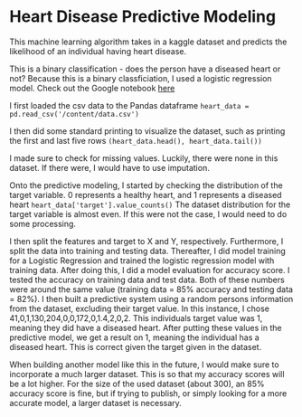 # Heart Disease Predictive Modeling

This machine learning algorithm takes in a kaggle dataset and predicts the likelihood of an individual having heart disease. 

This is a binary classification - does the person have a diseased heart or not? Because this is a binary classficiation, I used a logistic regression model. Check out the Google notebook [here](https://colab.research.google.com/drive/1NLYbUxVOSe90UCFcw-QMzu41LIwNsW2I?usp=sharing)

I first loaded the csv data to the Pandas dataframe
`heart_data = pd.read_csv('/content/data.csv')`

I then did some standard printing to visualize the dataset, such as printing the first and last five rows
`(heart_data.head(), heart_data.tail())`

I made sure to check for missing values. Luckily, there were none in this dataset. If there were, I would have to use imputation.

Onto the predictive modeling, I started by checking the distribution of the target variable. 0 represents a healthy heart, and 1 represents a diseased heart
`heart_data['target'].value_counts()`
The dataset distribution for the target variable is almost even. If this were not the case, I would need to do some processing.

I then split the features and target to X and Y, respectively. Furthermore, I split the data into training and testing data. Thereafter, I did model training for a Logistic Regression and trained the logistic regression model with training data. After doing this, I did a model evaluation for accuracy score. I tested the accuracy on training data and test data. Both of these numbers were around the same value (training data = 85% accuracy and testing data = 82%). I then built a predictive system using a random persons information from the dataset, excluding their target value. In this instance, I chose 41,0,1,130,204,0,0,172,0,1.4,2,0,2. This individuals target value was 1, meaning they did have a diseased heart. After putting these values in the predictive model, we get a result on 1, meaning the individual has a diseased heart. This is correct given the target given in the dataset.

When building another model like this in the future, I would make sure to incorporate a much larger dataset. This is so that my accuracy scores will be a lot higher. For the size of the used dataset (about 300), an 85% accuracy score is fine, but if trying to publish, or simply looking for a more accurate model, a larger dataset is necessary. 
